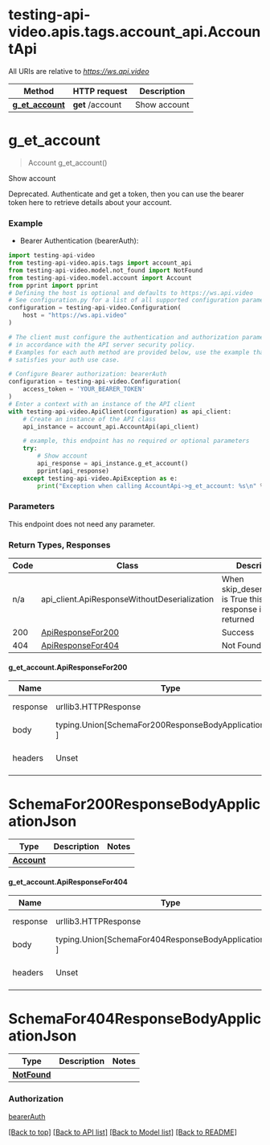 <a name="__pageTop"></a>
# testing-api-video.apis.tags.account_api.AccountApi

All URIs are relative to *https://ws.api.video*

Method | HTTP request | Description
------------- | ------------- | -------------
[**g_et_account**](#g_et_account) | **get** /account | Show account

# **g_et_account**
<a name="g_et_account"></a>
> Account g_et_account()

Show account

Deprecated. Authenticate and get a token, then you can use the bearer token here to retrieve details about your account.

### Example

* Bearer Authentication (bearerAuth):
```python
import testing-api-video
from testing-api-video.apis.tags import account_api
from testing-api-video.model.not_found import NotFound
from testing-api-video.model.account import Account
from pprint import pprint
# Defining the host is optional and defaults to https://ws.api.video
# See configuration.py for a list of all supported configuration parameters.
configuration = testing-api-video.Configuration(
    host = "https://ws.api.video"
)

# The client must configure the authentication and authorization parameters
# in accordance with the API server security policy.
# Examples for each auth method are provided below, use the example that
# satisfies your auth use case.

# Configure Bearer authorization: bearerAuth
configuration = testing-api-video.Configuration(
    access_token = 'YOUR_BEARER_TOKEN'
)
# Enter a context with an instance of the API client
with testing-api-video.ApiClient(configuration) as api_client:
    # Create an instance of the API class
    api_instance = account_api.AccountApi(api_client)

    # example, this endpoint has no required or optional parameters
    try:
        # Show account
        api_response = api_instance.g_et_account()
        pprint(api_response)
    except testing-api-video.ApiException as e:
        print("Exception when calling AccountApi->g_et_account: %s\n" % e)
```
### Parameters
This endpoint does not need any parameter.

### Return Types, Responses

Code | Class | Description
------------- | ------------- | -------------
n/a | api_client.ApiResponseWithoutDeserialization | When skip_deserialization is True this response is returned
200 | [ApiResponseFor200](#g_et_account.ApiResponseFor200) | Success
404 | [ApiResponseFor404](#g_et_account.ApiResponseFor404) | Not Found

#### g_et_account.ApiResponseFor200
Name | Type | Description  | Notes
------------- | ------------- | ------------- | -------------
response | urllib3.HTTPResponse | Raw response |
body | typing.Union[SchemaFor200ResponseBodyApplicationJson, ] |  |
headers | Unset | headers were not defined |

# SchemaFor200ResponseBodyApplicationJson
Type | Description  | Notes
------------- | ------------- | -------------
[**Account**](../../models/Account.md) |  | 


#### g_et_account.ApiResponseFor404
Name | Type | Description  | Notes
------------- | ------------- | ------------- | -------------
response | urllib3.HTTPResponse | Raw response |
body | typing.Union[SchemaFor404ResponseBodyApplicationJson, ] |  |
headers | Unset | headers were not defined |

# SchemaFor404ResponseBodyApplicationJson
Type | Description  | Notes
------------- | ------------- | -------------
[**NotFound**](../../models/NotFound.md) |  | 


### Authorization

[bearerAuth](../../../README.md#bearerAuth)

[[Back to top]](#__pageTop) [[Back to API list]](../../../README.md#documentation-for-api-endpoints) [[Back to Model list]](../../../README.md#documentation-for-models) [[Back to README]](../../../README.md)

